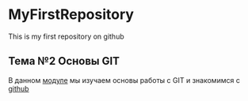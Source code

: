 # MyFirstRepository
This is  my first repository on github
## Тема №2 Основы GIT
В данном [модуле](https://apps.skillfactory.ru/learning/course/course-v1:SkillFactory+CDEV+2021/block-v1:SkillFactory+CDEV+2021+type@sequential+block@08bc860288a24248ad5aec35f1e9662e/block-v1:SkillFactory+CDEV+2021+type@vertical+block@40d9d6e01eae4fee8296485976d59fb0) мы изучаем основы работы с GIT и знакомимся с [github](vk.com) 
